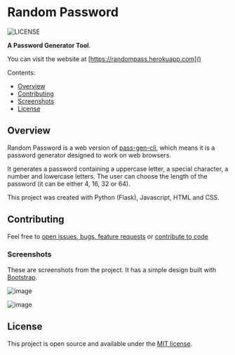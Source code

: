 # Random Password

![LICENSE](https://img.shields.io/badge/License-MIT-green.svg)

**A Password Generator Tool**.

You can visit the website at [https://randompass.herokuapp.com]()

Contents:
- [Overview](https://github.com/gcmaciel/random-pass#overview)
- [Contributing](https://github.com/gcmaciel/random-pass#contributing)
- [Screenshots](https://github.com/gcmaciel/random-pass#screenshots)
- [License](https://github.com/gcmaciel/random-pass#license)


## Overview

Random Password is a web version of [pass-gen-cli](https://github.com/gcmaciel/pass-gen-cli), which means it is a password generator designed to work on web browsers.

It generates a password containing a uppercase letter, a special character, a number and lowercase letters. The user can choose the length of the password (it can be either 4, 16, 32 or 64).

This project was created with Python (Flask), Javascript, HTML and CSS.

## Contributing

Feel free to [open issues, bugs, feature requests](https://github.com/gcmaciel/random-pass/issues) or [contribute to code](https://github.com/gcmaciel/random-pass/pulls)

### Screenshots

These are screenshots from the project. It has a simple design built with [Bootstrap](https://getbootstrap.com/).

![image](https://user-images.githubusercontent.com/66797203/103152747-b17f9a00-4769-11eb-9235-2b1c60ee05ee.png)

![image](https://user-images.githubusercontent.com/66797203/103152761-c8be8780-4769-11eb-971c-1f5036a5ce84.png)

## License

This project is open source and available under the [MIT license](LICENSE).
